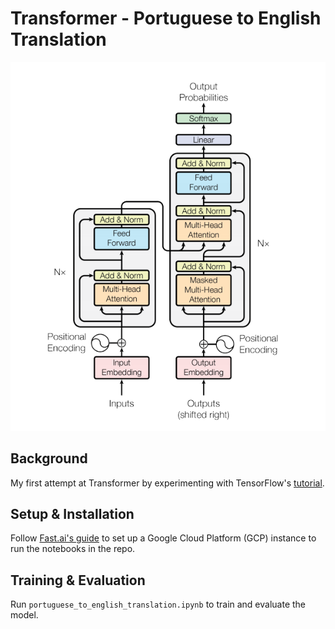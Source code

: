 # Transformer - Portuguese to English Translation

![Transformer](transformer.png)

## Background
My first attempt at Transformer by experimenting with TensorFlow's [tutorial](https://www.tensorflow.org/alpha/tutorials/text/transformer).

## Setup & Installation
Follow [Fast.ai's guide](https://course.fast.ai/start_gcp.html) to set up a Google Cloud Platform (GCP) instance to run the notebooks in the repo.

## Training & Evaluation
Run `portuguese_to_english_translation.ipynb` to train and evaluate the model.

